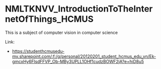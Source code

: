 # NMLTKNVV_IntroductionToTheInternetOfThings_HCMUS
This is a subject of computer vision in computer science

Link:

* https://studenthcmusedu-my.sharepoint.com/:f:/g/personal/20120201_student_hcmus_edu_vn/Ek-gmcxHy6FIsdFFVP_Ob-MBy3UPLL1OHf1cudzBOWF2jA?e=hiD8u5
